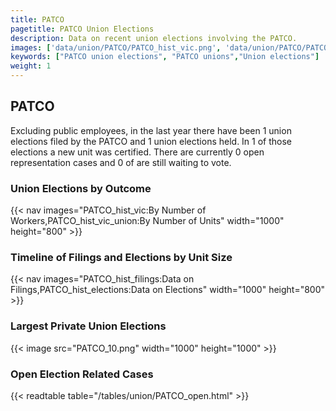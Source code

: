 ```yaml
---
title: PATCO
pagetitle: PATCO Union Elections
description: Data on recent union elections involving the PATCO.
images: ['data/union/PATCO/PATCO_hist_vic.png', 'data/union/PATCO/PATCO_hist_size.png', 'data/union/PATCO/PATCO_10.png']
keywords: ["PATCO union elections", "PATCO unions","Union elections"]
weight: 1
---
```

##  PATCO

Excluding public employees, in the last year there have been 1 union elections filed by the PATCO and 1 union elections held. In 1 of those elections a new unit was certified. There are currently 0 open representation cases and 0 of are still waiting to vote.

### Union Elections by Outcome
{{< nav images="PATCO_hist_vic:By Number of Workers,PATCO_hist_vic_union:By Number of Units" width="1000" height="800" >}}

### Timeline of Filings and Elections by Unit Size
{{< nav images="PATCO_hist_filings:Data on Filings,PATCO_hist_elections:Data on Elections" width="1000" height="800" >}}

### Largest Private Union Elections
{{< image src="PATCO_10.png" width="1000" height="1000"  >}}

### Open Election Related Cases
{{< readtable table="/tables/union/PATCO_open.html" >}}

